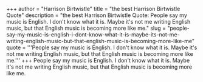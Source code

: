 +++
author = "Harrison Birtwistle"
title = "the best Harrison Birtwistle Quote"
description = "the best Harrison Birtwistle Quote: People say my music is English. I don't know what it is. Maybe it's not me writing English music, but that English music is becoming more like me."
slug = "people-say-my-music-is-english-i-dont-know-what-it-is-maybe-its-not-me-writing-english-music-but-that-english-music-is-becoming-more-like-me"
quote = '''People say my music is English. I don't know what it is. Maybe it's not me writing English music, but that English music is becoming more like me.'''
+++
People say my music is English. I don't know what it is. Maybe it's not me writing English music, but that English music is becoming more like me.
